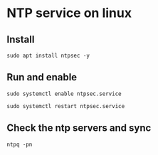 # NTP service on linux

## Install
```shell
sudo apt install ntpsec -y
```

## Run and enable
```shell
sudo systemctl enable ntpsec.service
```

```shell
sudo systemctl restart ntpsec.service
```

## Check the ntp servers and sync
```shell
ntpq -pn
```
